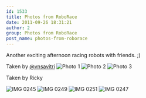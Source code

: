 ```yaml
---
id: 1533
title: Photos from RoboRace
date: 2011-09-26 18:31:21
author: 2
group: Photos from RoboRace
post_name: photos-from-roborace
---
```


Another exciting afternoon racing robots with friends. ;) 

Taken by [@vnsavitri](https://twitter.com/vnsavitri) ![Photo 1](http://139.162.84.35/wp-content/uploads/2011/09/photo-1.jpg "photo 1.JPG") ![Photo 2](http://139.162.84.35/wp-content/uploads/2011/09/photo-2.jpg "photo 2.JPG") ![Photo 3](http://139.162.84.35/wp-content/uploads/2011/09/photo-3.jpg "photo 3.JPG") 

Taken by Ricky

![IMG 0245](http://139.162.84.35/wp-content/uploads/2011/09/IMG_0245.jpg "IMG_0245.JPG") ![IMG 0249](http://139.162.84.35/wp-content/uploads/2011/09/IMG_02491.jpg "IMG_0249.JPG") ![IMG 0251](http://139.162.84.35/wp-content/uploads/2011/09/IMG_0251.jpg "IMG_0251.JPG") ![IMG 0247](http://139.162.84.35/wp-content/uploads/2011/09/IMG_0247.jpg "IMG_0247.JPG")